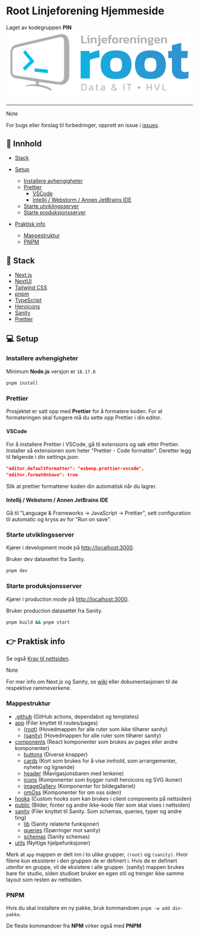 # Root Linjeforening Hjemmeside

Laget av kodegruppen **PIN**
![](public/root-logo.svg)

---

> [!NOTE]
> For bugs eller forslag til forbedringer, opprett en issue i [issues](https://github.com/Project-insert-name/root-website/issues).

## 📑 Innhold

-   [Stack](#-stack)
-   [Setup](#-setup)

    -   [Installere avhengigheter](#installere-avhengigheter)
    -   [Prettier](#prettier)
        -   [VSCode](#vscode)
        -   [Intellij / Webstorm / Annen JetBrains IDE](#intellij--webstorm--annen-jetbrains-ide)
    -   [Starte utviklingsserver](#starte-utviklingsserver)
    -   [Starte produksjonsserver](#starte-produksjonsserver)

-   [Praktisk info](#-praktisk-info)
    -   [Mappestruktur](#mappestruktur)
    -   [PNPM](#pnpm)

## 🤖 Stack

-   [Next.js](https://nextjs.org/)
-   [NextUI](https://nextui.org/)
-   [Tailwind CSS](https://tailwindcss.com/)
-   [pnpm](https://pnpm.js.org/)
-   [TypeScript](https://www.typescriptlang.org/)
-   [Heroicons](https://heroicons.com/)
-   [Sanity](https://www.sanity.io/)
-   [Prettier](https://prettier.io/)

## 💻 Setup

### Installere avhengigheter

Minimum **Node.js** versjon er `18.17.0`

```bash
pnpm install
```

### Prettier

Prosjektet er satt opp med **Prettier** for å formatere koden.
For at formateringen skal fungere må du sette opp Prettier i din editor.

#### VSCode

For å installere Prettier i VSCode, gå til extensions og søk etter Prettier. Installer så extensionen som heter
"Prettier - Code formatter".
Deretter legg til følgende i din settings.json:

```json
"editor.defaultFormatter": "esbenp.prettier-vscode",
"editor.formatOnSave": true
```

Slik at prettier formatterer koden din automatisk når du lagrer.

#### Intellij / Webstorm / Annen JetBrains IDE

Gå til "Language & Frameworks -> JavaScript -> Prettier", sett configuration til automatic og kryss av for "Run on
save".

### Starte utviklingsserver

Kjører i development mode på [http://localhost:3000](http://localhost:3000).

Bruker dev datasettet fra Sanity.

```bash
pnpm dev
```

### Starte produksjonsserver

Kjører i production mode på [http://localhost:3000](http://localhost:3000).

Bruker production datasettet fra Sanity.

```bash
pnpm build && pnpm start
```

## 👉 Praktisk info

Se
også [Krav til nettsiden](https://github.com/Project-insert-name/root-website-frontend/blob/main/Krav%20til%20nettsiden.md).

> [!NOTE]
> For mer info om Next.js og Sanity, se [wiki](https://github.com/Project-insert-name/root-website/wiki) eller dokumentasjonen til de respektive rammeverkene.

### Mappestruktur

-   [.github](/.github) (GitHub actions, dependabot og templates)
-   [app](/app) (Filer knyttet til routes/pages)
    -   [(root)](</app/(root)>) (Hovedmappen for alle ruter som ikke tilhører sanity)
    -   [(sanity)](</app/(sanity)>) (Hovedmappen for alle ruter som tilhører sanity)
-   [components](/components) (React komponenter som brukes av pages eller andre komponenter)
    -   [buttons](/components/buttons) (Diverse knapper)
    -   [cards](/components/cards) (Kort som brukes for å vise innhold, som arrangementer, nyheter og lignende)
    -   [header](/components/header) (Mavigasjonsbaren med lenkene)
    -   [icons](/components/icons) (Komponenter som bygger rundt heroicons og SVG ikoner)
    -   [imageGallery](/components/imageGallery) (Komponenter for bildegalleriet)
    -   [omOss](/components/omOss) (Komponenter for om oss siden)
-   [hooks](/hooks) (Custom hooks som kan brukes i client components på nettsiden)
-   [public](/public) (Bilder, fonter og andre ikke-kode filer som skal vises i nettsiden)
-   [sanity](/sanity) (Filer knyttet til Sanity. Som schemas, queries, typer og andre ting)
    -   [lib](/sanity/lib) (Sanity relaterte funksjoner)
    -   [queries](/sanity/queries) (Spørringer mot sanity)
    -   [schemas](/sanity/schemas) (Sanity schemas)
-   [utils](/utils) (Nyttige hjelpefunksjoner)

Merk at `app` mappen er delt inn i to ulike grupper, `(root)` og `(sanity)`. Hvor filene kun eksisterer i den gruppen de er definert i.
Hvis de er definert utenfor en gruppe, vil de eksistere i alle grupper.
(sanity) mappen brukes bare for studio, siden studioet bruker en egen stil og trenger ikke samme layout som resten av nettsiden.

### PNPM

Hvis du skal installere en ny pakke, bruk kommandoen `pnpm -w add din-pakke`.

De fleste kommandoer fra **NPM** virker også med **PNPM**
